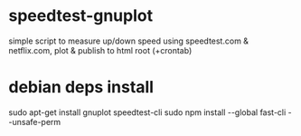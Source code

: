 # speedtest-gnuplot
simple script to measure up/down speed using speedtest.com & netflix.com, plot & publish to html root (+crontab)
# debian deps install
sudo apt-get install gnuplot speedtest-cli
sudo npm install --global fast-cli --unsafe-perm
